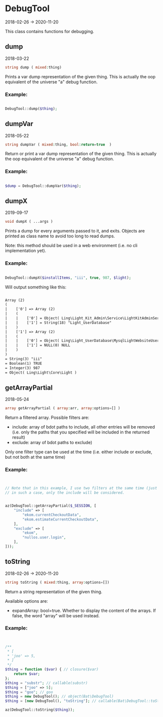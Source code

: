 DebugTool
=====================
2018-02-26 -> 2020-11-20



This class contains functions for debugging.





    
dump
-------------
2018-03-22


```php
string dump ( mixed:thing)
```

Prints a var dump representation of the given thing.
This is actually the oop equivalent of the universe "a" debug function.


### Example:
```php

DebugTool::dump($thing);
```



dumpVar
-------------
2018-05-22


```php
string dumpVar ( mixed:thing, bool:return=true  )
```

Return or print a var dump representation of the given thing.
This is actually the oop equivalent of the universe "a" debug function.


### Example:
```php

$dump = DebugTool::dumpVar($thing);
```



dumpX
-------------
2019-09-17


```php
void dumpX ( ...args )
```

Prints a dump for every arguments passed to it, and exits.
Objects are printed as class name to avoid too long to read dumps.

Note: this method should be used in a web environment (i.e. no cli implementation yet).


### Example:
```php

DebugTool::dumpX($installItems, "iii", true, 987, $light);

```


Will output something like this:

```html

Array (2)
(
|    ['0'] => Array (2)
|    (
|    |    ['0'] = Object( Ling\Light_Kit_Admin\Service\LightKitAdminService )
|    |    ['1'] = String(18) "Light_UserDatabase"
|    )
|    ['1'] => Array (2)
|    (
|    |    ['0'] = Object( Ling\Light_UserDatabase\MysqlLightWebsiteUserDatabase )
|    |    ['1'] = NULL(0) NULL
|    )
)
= String(3) "iii"
= Boolean(1) TRUE
= Integer(3) 987
= Object( Ling\Light\Core\Light )
```






getArrayPartial
-------------
2018-05-24


```php
array getArrayPartial ( array:arr, array:options=[] )
```

Return a filtered array.
Possible filters are:

- include: array of bdot paths to include, all other entries will be removed (i.e. only the paths that you specified will be included in the returned result)
- exclude: array of bdot paths to exclude)

Only one filter type can be used at the time (i.e. either include or exclude, but not both at the same time)

### Example:
```php


// Note that in this example, I use two filters at the same time (just to give you an overview of what's possible),
// in such a case, only the include will be considered.


az(DebugTool::getArrayPartial($_SESSION, [
    "include" => [
        "ekom.currentCheckoutData",
        "ekom.estimateCurrentCheckoutData",
    ],
    "exclude" => [
        "ekom",
        "nullos.user.login",
    ],
]));
```



    
toString
-------------
2018-02-26 -> 2020-11-20


```php
string toString ( mixed:thing, array:options=[])
```

Return a string representation of the given thing.

Available options are:

- expandArray: bool=true. Whether to display the content of the arrays. If false, the word "array" will be used instead.



### Example:
```php


/**
 * [
 * 'joo' => 5,
 * ]
 */
$thing = function ($var) { // closure($var)
    return $var;
};
$thing = "substr"; // callable(substr)
$thing = ["joo" => 5];
$thing = "goo"; // goo
$thing = new DebugTool(); // object(Bat\DebugTool)
$thing = [new DebugTool(), "toString"]; // callable(Bat\DebugTool::toString($thing))

az(DebugTool::toString($thing));
```